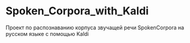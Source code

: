 # Spoken_Corpora_with_Kaldi
Проект по распознаванию корпуса звучащей речи SpokenCorpora на русском языке с помощью Kaldi
